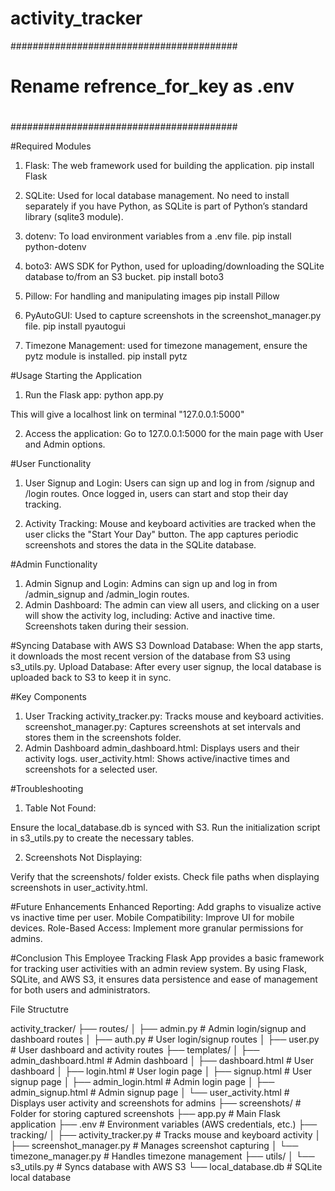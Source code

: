 # activity_tracker

#########################################
#                                       #
#    Rename refrence_for_key as .env    #
#                                       #
#########################################                                      


#Required Modules
1. Flask: The web framework used for building the application.
pip install Flask

2. SQLite: Used for local database management. No need to install separately if you have Python, as SQLite is part of Python’s standard library (sqlite3 module).

3. dotenv: To load environment variables from a .env file.
pip install python-dotenv

4. boto3: AWS SDK for Python, used for uploading/downloading the SQLite database to/from an S3 bucket.
pip install boto3

5. Pillow: For handling and manipulating images
pip install Pillow

6. PyAutoGUI: Used to capture screenshots in the screenshot_manager.py file.
pip install pyautogui

7. Timezone Management: used for timezone management, ensure the pytz module is installed.
pip install pytz



#Usage
Starting the Application
1. Run the Flask app:
python app.py

This will give a localhost link on terminal "127.0.0.1:5000" 

2. Access the application:
Go to 127.0.0.1:5000 for the main page with User and Admin options.

#User Functionality
1. User Signup and Login:
Users can sign up and log in from /signup and /login routes.
Once logged in, users can start and stop their day tracking.

2. Activity Tracking:
Mouse and keyboard activities are tracked when the user clicks the "Start Your Day" button.
The app captures periodic screenshots and stores the data in the SQLite database.

#Admin Functionality
1. Admin Signup and Login:
Admins can sign up and log in from /admin_signup and /admin_login routes.
2. Admin Dashboard:
The admin can view all users, and clicking on a user will show the activity log, including:
Active and inactive time.
Screenshots taken during their session.

#Syncing Database with AWS S3
Download Database: When the app starts, it downloads the most recent version of the database from S3 using s3_utils.py.
Upload Database: After every user signup, the local database is uploaded back to S3 to keep it in sync.

#Key Components
1. User Tracking
activity_tracker.py: Tracks mouse and keyboard activities.
screenshot_manager.py: Captures screenshots at set intervals and stores them in the screenshots folder.
2. Admin Dashboard
admin_dashboard.html: Displays users and their activity logs.
user_activity.html: Shows active/inactive times and screenshots for a selected user.

#Troubleshooting
1. Table Not Found:

Ensure the local_database.db is synced with S3.
Run the initialization script in s3_utils.py to create the necessary tables.

2. Screenshots Not Displaying:

Verify that the screenshots/ folder exists.
Check file paths when displaying screenshots in user_activity.html.

#Future Enhancements
Enhanced Reporting: Add graphs to visualize active vs inactive time per user.
Mobile Compatibility: Improve UI for mobile devices.
Role-Based Access: Implement more granular permissions for admins.

#Conclusion
This Employee Tracking Flask App provides a basic framework for tracking user activities with an admin review system. By using Flask, SQLite, and AWS S3, it ensures data persistence and ease of management for both users and administrators.


File Structutre

activity_tracker/
├── routes/
│   ├── admin.py   # Admin login/signup and dashboard routes
│   ├── auth.py    # User login/signup routes
│   ├── user.py    # User dashboard and activity routes
├── templates/
│   ├── admin_dashboard.html  # Admin dashboard
│   ├── dashboard.html        # User dashboard
│   ├── login.html            # User login page
│   ├── signup.html           # User signup page
│   ├── admin_login.html      # Admin login page
│   ├── admin_signup.html     # Admin signup page
│   └── user_activity.html    # Displays user activity and screenshots for admins
├── screenshots/              # Folder for storing captured screenshots
├── app.py                        # Main Flask application
├── .env                          # Environment variables (AWS credentials, etc.)
├── tracking/
│   ├── activity_tracker.py       # Tracks mouse and keyboard activity
│   ├── screenshot_manager.py     # Manages screenshot capturing
│   └── timezone_manager.py       # Handles timezone management
├── utils/
│   └── s3_utils.py               # Syncs database with AWS S3
└── local_database.db             # SQLite local database

